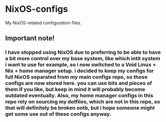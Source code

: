 # NixOS-configs
My NixOS-related configuration files.

## Important note!
### I have stopped using NixOS due to preferring to be able to have a bit more control over my base system, like which intit system i want to use for example, so i now switched to a Void Linux + Nix + home manager setup. i decided to keep my configs for full NixOS separated from my main configs repo, so those configs are now stored here. you can use bits and pieces of them if you like, but keep in mind it will probably become outdated eventually. Also, my home manager configs in this repo rely on sourcing my dotfiles, which are not in this repo, so that will definitely be broken ootb, but i hope someone might get some use out of these configs anyway. 

